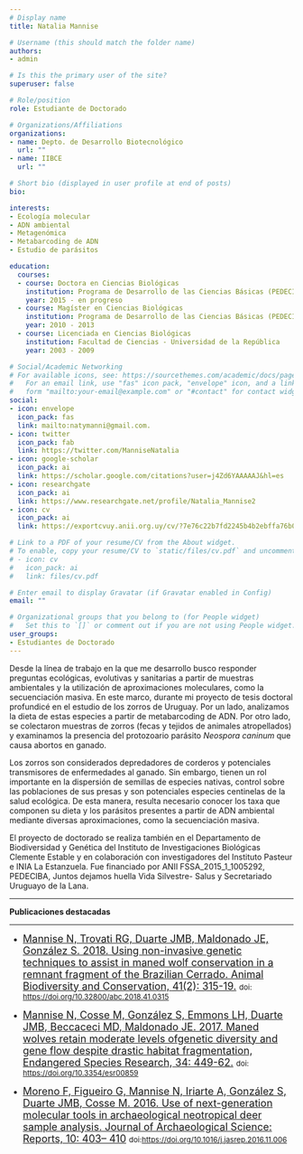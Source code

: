 ```yaml
---
# Display name
title: Natalia Mannise

# Username (this should match the folder name)
authors:
- admin

# Is this the primary user of the site?
superuser: false

# Role/position
role: Estudiante de Doctorado

# Organizations/Affiliations
organizations:
- name: Depto. de Desarrollo Biotecnológico
  url: ""
- name: IIBCE
  url: ""

# Short bio (displayed in user profile at end of posts)
bio: 

interests:
- Ecología molecular
- ADN ambiental
- Metagenómica
- Metabarcoding de ADN
- Estudio de parásitos

education:
  courses:
  - course: Doctora en Ciencias Biológicas
    institution: Programa de Desarrollo de las Ciencias Básicas (PEDECIBA)
    year: 2015 - en progreso
  - course: Magíster en Ciencias Biológicas 
    institution: Programa de Desarrollo de las Ciencias Básicas (PEDECIBA)
    year: 2010 - 2013
  - course: Licenciada en Ciencias Biológicas
    institution: Facultad de Ciencias - Universidad de la República
    year: 2003 - 2009

# Social/Academic Networking
# For available icons, see: https://sourcethemes.com/academic/docs/page-builder/#icons
#   For an email link, use "fas" icon pack, "envelope" icon, and a link in the
#   form "mailto:your-email@example.com" or "#contact" for contact widget.
social:
- icon: envelope
  icon_pack: fas
  link: mailto:natymanni@gmail.com.
- icon: twitter
  icon_pack: fab
  link: https://twitter.com/ManniseNatalia
- icon: google-scholar
  icon_pack: ai
  link: https://scholar.google.com/citations?user=j4Zd6YAAAAAJ&hl=es
- icon: researchgate  
  icon_pack: ai
  link: https://www.researchgate.net/profile/Natalia_Mannise2
- icon: cv
  icon_pack: ai
  link: https://exportcvuy.anii.org.uy/cv/?7e76c22b7fd2245b4b2ebffa76b0161f46d2e6be4ca9fe95bd4dde6af2c20c2e84e0167f72813af96a78248e83c6b82e0dd3d9ab8060d089d3d49f7461831706

# Link to a PDF of your resume/CV from the About widget.
# To enable, copy your resume/CV to `static/files/cv.pdf` and uncomment the lines below.
# - icon: cv
#   icon_pack: ai
#   link: files/cv.pdf

# Enter email to display Gravatar (if Gravatar enabled in Config)
email: ""

# Organizational groups that you belong to (for People widget)
#   Set this to `[]` or comment out if you are not using People widget.
user_groups:
- Estudiantes de Doctorado
---
```


Desde la línea de trabajo en la que me desarrollo busco responder preguntas ecológicas, evolutivas y sanitarias a partir de muestras ambientales y la utilización de aproximaciones moleculares, como la secuenciación masiva. En este marco, durante mi proyecto de tesis doctoral profundicé en el estudio de los zorros de Uruguay. Por un lado, analizamos la dieta de estas especies a partir de metabarcoding de ADN. Por otro lado, se colectaron muestras de zorros (fecas y tejidos de animales atropellados) y examinamos la presencia del protozoario parásito *Neospora caninum* que causa abortos en ganado. 

Los zorros son considerados depredadores de corderos y potenciales transmisores de enfermedades al ganado. Sin embargo, tienen un rol importante en la dispersión de semillas de especies nativas, control sobre las poblaciones de sus presas y son potenciales especies centinelas de la salud ecológica. De esta manera, resulta necesario conocer los taxa que componen su dieta y los parásitos presentes a partir de ADN ambiental mediante diversas aproximaciones, como la secuenciación masiva. 

El proyecto de doctorado se realiza también en el Departamento de Biodiversidad y Genética del Instituto de Investigaciones Biológicas Clemente Estable y en colaboración con investigadores del Instituto Pasteur e INIA La Estanzuela. Fue financiado por ANII FSSA_2015_1_1005292, PEDECIBA, Juntos dejamos huella Vida Silvestre- Salus y Secretariado Uruguayo de la Lana. 


___

**Publicaciones destacadas**
___

- <font size="4"> [Mannise N, Trovati RG, Duarte JMB, Maldonado JE, González S. 2018. Using non-invasive genetic techniques to assist in maned wolf conservation in a remnant fragment of the Brazilian Cerrado. Animal Biodiversity and Conservation, 41(2): 315-19.](http://abc.museucienciesjournals.cat/volume-41-2-2018-abc/using-non-invasive-genetic-techniques-to-assist-in-maned-wolf-conservation-in-a-remnant-fragment-of-the-brazilian-cerrado/?lang=en) </font> <font size="2"> doi: https://doi.org/10.32800/abc.2018.41.0315 </font> 

- <font size="4"> [Mannise N, Cosse M, González S, Emmons LH, Duarte JMB, Beccaceci MD, Maldonado JE. 2017. Maned wolves retain moderate levels ofgenetic diversity and gene flow despite drastic habitat fragmentation, Endangered Species Research, 34: 449-62.](https://pdfs.semanticscholar.org/7e8e/07d8cb565553df0948e24ec81d73736d4a4e.pdf?_ga=2.215528850.40569583.1602024617-1892739475.1601060741) </font> <font size="2"> doi: https://doi.org/10.3354/esr00859 </font> 

- <font size="4"> [Moreno F, Figueiro G, Mannise N, Iriarte A, González S, Duarte JMB, Cosse M. 2016. Use of next-generation molecular tools in archaeological neotropical deer sample analysis. Journal of Archaeological Science: Reports, 10: 403– 410](https://www.sciencedirect.com/science/article/abs/pii/S2352409X16307052) </font> <font size="2"> doi:https://doi.org/10.1016/j.jasrep.2016.11.006 </font> 

